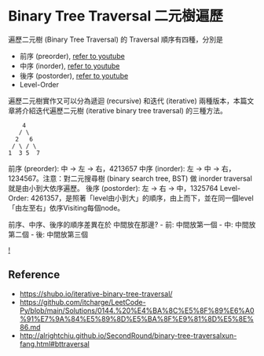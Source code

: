 # Binary Tree Traversal 二元樹遍歷
遍歷二元樹 (Binary Tree Traversal) 的 Traversal 順序有四種，分別是
- 前序 (preorder), [refer to youtube]()
- 中序 (inorder), [refer to youtube](https://www.youtube.com/watch?v=dM7Rib6hjsc)
- 後序 (postorder), [refer to youtube]()
- Level-Order

遍歷二元樹實作又可以分為遞迴 (recursive) 和迭代 (iterative) 兩種版本，本篇文章將介紹迭代遍歷二元樹 (iterative binary tree traversal) 的三種方法。

```
    4
   / \
  2   6
 / \ / \
1  3 5  7
```

前序 (preorder): 中 -> 左 -> 右，4213657
中序 (inorder): 左 -> 中 -> 右，1234567。注意：對二元搜尋樹 (binary search tree, BST) 做 inorder traversal 就是由小到大依序遍歷。
後序 (postorder): 左 -> 右 -> 中，1325764
Level-Order: 4261357，是照著「level由小到大」的順序，由上而下，並在同一個level「由左至右」依序Visiting每個node。

前序、中序、後序的順序差異在於 中間放在那邊?
    - 前: 中間放第一個
    - 中: 中間放第二個
    - 後: 中間放第三個

[!](https://assets.leetcode.com/users/andvary/image_1556551007.png)

## Reference
- https://shubo.io/iterative-binary-tree-traversal/
- https://github.com/itcharge/LeetCode-Py/blob/main/Solutions/0144.%20%E4%BA%8C%E5%8F%89%E6%A0%91%E7%9A%84%E5%89%8D%E5%BA%8F%E9%81%8D%E5%8E%86.md
- http://alrightchiu.github.io/SecondRound/binary-tree-traversalxun-fang.html#bttraversal